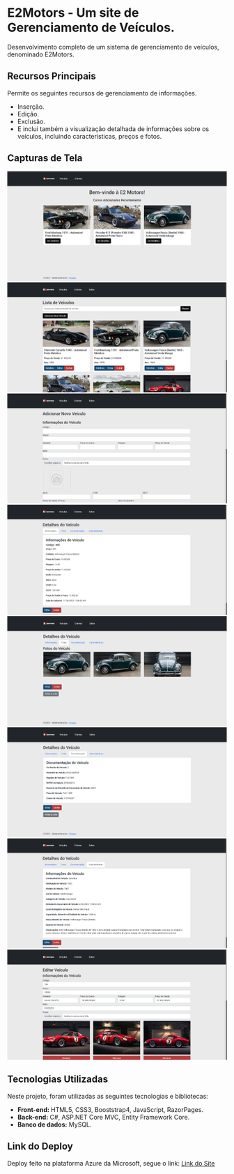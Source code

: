 # E2Motors - Um site de Gerenciamento de Veículos.

Desenvolvimento completo de um sistema de gerenciamento de veículos, denominado E2Motors.

## Recursos Principais

Permite os seguintes recursos de gerenciamento de informações.
- Inserção.
- Edição.
- Exclusão.
- E inclui também a visualização detalhada de informações sobre os veículos, incluindo características, preços e fotos.

## Capturas de Tela

![Página Inicial](wwwroot/screenshots/PaginaInicial.png)
![Página de Veículos](wwwroot/screenshots/PaginaVeiculos.png)
![Adicionar Veículos](wwwroot/screenshots/AdicionarVeiculos.png)
![Detalhes 01](wwwroot/screenshots/Detalhes01.png)
![Detalhes 02](wwwroot/screenshots/Detalhes02.png)
![Detalhes 03](wwwroot/screenshots/Detalhes03.png)
![Detalhes 04](wwwroot/screenshots/Detalhes04.png)
![Editar Página](wwwroot/screenshots/Editar.png)

## Tecnologias Utilizadas

Neste projeto, foram utilizadas as seguintes tecnologias e bibliotecas:

- **Front-end:** HTML5, CSS3, Booststrap4, JavaScript, RazorPages.
- **Back-end:** C#, ASP.NET Core MVC, Entity Framework Core.
- **Banco de dados:** MySQL.

## Link do Deploy

Deploy feito na plataforma Azure da Microsoft, segue o link:
[Link do Site](https://e2motors.azurewebsites.net/)
